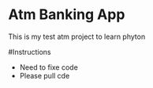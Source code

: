 # Atm Banking App
This is my test atm project to learn phyton


#Instructions
- Need to fixe code
- Please pull cde
